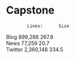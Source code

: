 # Capstone

            Lines:      Size   
Blog        899,288     267.8  
News         77,259     20.7   
Twitter   2,360,148     334.5   
